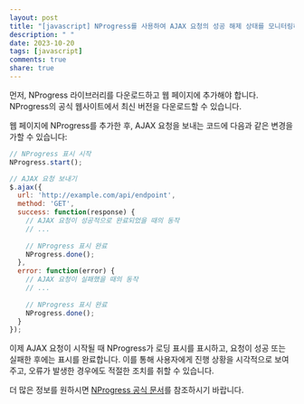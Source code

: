 ```yaml
---
layout: post
title: "[javascript] NProgress를 사용하여 AJAX 요청의 성공 해제 상태를 모니터링하는 방법은?"
description: " "
date: 2023-10-20
tags: [javascript]
comments: true
share: true
---
```


먼저, NProgress 라이브러리를 다운로드하고 웹 페이지에 추가해야 합니다. NProgress의 공식 웹사이트에서 최신 버전을 다운로드할 수 있습니다.

웹 페이지에 NProgress를 추가한 후, AJAX 요청을 보내는 코드에 다음과 같은 변경을 가할 수 있습니다:

```javascript
// NProgress 표시 시작
NProgress.start();

// AJAX 요청 보내기
$.ajax({
  url: 'http://example.com/api/endpoint',
  method: 'GET',
  success: function(response) {
    // AJAX 요청이 성공적으로 완료되었을 때의 동작
    // ...
    
    // NProgress 표시 완료
    NProgress.done();
  },
  error: function(error) {
    // AJAX 요청이 실패했을 때의 동작
    // ...
    
    // NProgress 표시 완료
    NProgress.done();
  }
});
```

이제 AJAX 요청이 시작될 때 NProgress가 로딩 표시를 표시하고, 요청이 성공 또는 실패한 후에는 표시를 완료합니다. 이를 통해 사용자에게 진행 상황을 시각적으로 보여주고, 오류가 발생한 경우에도 적절한 조치를 취할 수 있습니다.

더 많은 정보를 원하시면 [NProgress 공식 문서](https://ricostacruz.com/nprogress/)를 참조하시기 바랍니다.